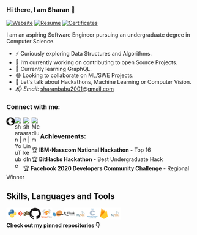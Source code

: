 ### Hi there, I am Sharan 👋

[![Website](https://img.shields.io/website?label=Portfolio&style=for-the-badge&url=https%3A%2F%2Fcodestackr.com)](https://sharan-babu.github.io) 
[![Resume](https://img.shields.io/website?label=Resume&style=for-the-badge&url=https%3A%2F%2Fcodestackr.com)](https://www.slideshare.net/BabuSharan1/sharan-babu-resume) 
[![Certificates](https://img.shields.io/website?label=Certificates&style=for-the-badge&url=https%3A%2F%2Fcodestackr.com)](https://drive.google.com/drive/folders/1UW60hjMCKVmR_2KxrkwtZi_4AgwU2ars?usp=sharing)

I am an aspiring Software Engineer pursuing an undergraduate degree in Computer Science.   
- ⚡ Curiously exploring Data Structures and Algorithms.
- 🔭 I’m currently working on contributing to open Source Projects.
- 🌱 Currently learning GraphQL.
- :smile: Looking to collaborate on ML/SWE Projects.
- 💬 Let's talk about Hackathons, Machine Learning or Computer Vision.
- :mailbox_with_mail:<i> Email</i>:  [sharanbabu2001@gmail.com](mailto:sharanbabu2001@gmail.com)
### Connect with me:

[<img align="left" alt="sharan-babu.github.io" width="22px" src="https://raw.githubusercontent.com/iconic/open-iconic/master/svg/globe.svg" />][website]
[<img align="left" alt="sharan | YouTube" width="22px" src="https://cdn.jsdelivr.net/npm/simple-icons@v3/icons/youtube.svg" />][youtube]
[<img align="left" alt="sharan | LinkedIn" width="22px" src="https://cdn.jsdelivr.net/npm/simple-icons@v3/icons/linkedin.svg" />][linkedin]
[<img align="left" alt="Medium" width="22px" src="https://cdn.jsdelivr.net/npm/simple-icons@v3/icons/medium.svg" />][medium]

[website]:https://sharan-babu.github.io
[webdevplaylist]:https://sharan-babu.github.io
[youtube]:https://www.youtube.com/channel/UC6rcxJf-GLoLT19PpYdL1mw
[linkedin]:https://www.linkedin.com/in/sharan-babu-39a757197/
[medium]:https://medium.com/@sharanbabu2001
[resume]:https://www.slideshare.net/BabuSharan1/sharan-babu-resume
<br>
### Achievements:
:trophy: <b>IBM-Nasscom National Hackathon</b> - Top 16<br>
:trophy: <b>BitHacks Hackathon</b> - Best Undergraduate Hack<br>
:trophy: <b>Facebook 2020 Developers Community Challenge</b> - Regional Winner
<br>
## Skills, Languages and Tools
[<img align="left" alt="Python" width="30px" src="https://raw.githubusercontent.com/github/explore/80688e429a7d4ef2fca1e82350fe8e3517d3494d/topics/python/python.png" />][website]
[<img align="left" alt="Git" width="30px" src="https://raw.githubusercontent.com/github/explore/80688e429a7d4ef2fca1e82350fe8e3517d3494d/topics/git/git.png" />][webdevplaylist]
[<img align="left" alt="GitHub" width="30px" src="https://raw.githubusercontent.com/github/explore/78df643247d429f6cc873026c0622819ad797942/topics/github/github.png" />][website]
[<img align="left" alt="GitHub" width="30px" src="https://raw.githubusercontent.com/github/explore/80688e429a7d4ef2fca1e82350fe8e3517d3494d/topics/tensorflow/tensorflow.png" />][website]
[<img align="left" alt="GitHub" width="30px" src="https://raw.githubusercontent.com/github/explore/80688e429a7d4ef2fca1e82350fe8e3517d3494d/topics/scikit-learn/scikit-learn.png" />][website]
[<img align="left" alt="GitHub" width="30px" src="https://raw.githubusercontent.com/github/explore/80688e429a7d4ef2fca1e82350fe8e3517d3494d/topics/flask/flask.png" />][website]
[<img align="left" alt="GitHub" width="30px" src="https://raw.githubusercontent.com/github/explore/80688e429a7d4ef2fca1e82350fe8e3517d3494d/topics/mysql/mysql.png" />][website]

[<img align="left" alt="GitHub" width="30px" src="https://raw.githubusercontent.com/github/explore/80688e429a7d4ef2fca1e82350fe8e3517d3494d/topics/c/c.png" />][website]
[<img align="left" alt="GitHub" width="30px" src="https://raw.githubusercontent.com/github/explore/80688e429a7d4ef2fca1e82350fe8e3517d3494d/topics/firebase/firebase.png" />][website]

[<img align="left" alt="GitHub" width="30px" src="https://raw.githubusercontent.com/github/explore/80688e429a7d4ef2fca1e82350fe8e3517d3494d/topics/mysql/mysql.png" />][website]
<br>
#### Check out my pinned repositories :point_down:
